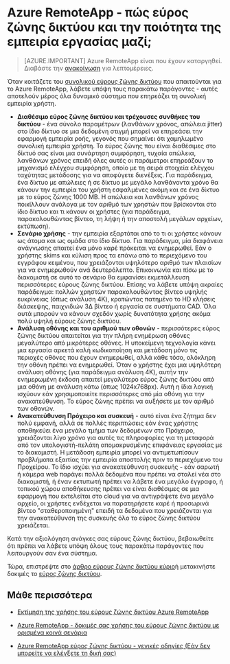 <properties 
    pageTitle="Azure RemoteApp - πώς εύρος ζώνης δικτύου και την ποιότητα της εμπειρία εργασίας μαζί; | Microsoft Azure"
    description="Μάθετε πώς το εύρος ζώνης δικτύου στο Azure RemoteApp μπορεί να επηρεάσει την του χρήστη την ποιότητα της εμπειρίας."
    services="remoteapp"
    documentationCenter="" 
    authors="lizap" 
    manager="mbaldwin" />

<tags 
    ms.service="remoteapp" 
    ms.workload="compute" 
    ms.tgt_pltfrm="na" 
    ms.devlang="na" 
    ms.topic="article" 
    ms.date="08/15/2016" 
    ms.author="elizapo" />

# <a name="azure-remoteapp---how-do-network-bandwidth-and-quality-of-experience-work-together"></a>Azure RemoteApp - πώς εύρος ζώνης δικτύου και την ποιότητα της εμπειρία εργασίας μαζί;

> [AZURE.IMPORTANT]
> Azure RemoteApp είναι που έχουν καταργηθεί. Διαβάστε την [ανακοίνωση](https://go.microsoft.com/fwlink/?linkid=821148) για λεπτομέρειες.

Όταν κοιτάζετε του [συνολικού εύρους ζώνης δικτύου](remoteapp-bandwidth.md) που απαιτούνται για το Azure RemoteApp, λάβετε υπόψη τους παρακάτω παράγοντες - αυτές αποτελούν μέρος όλα δυναμικό σύστημα που επηρεάζει τη συνολική εμπειρία χρήστη. 

- **Διαθέσιμο εύρος ζώνης δικτύου και τρέχουσες συνθήκες του δικτύου** - ένα σύνολο παραμέτρων (λανθάνων χρόνος, απώλεια jitter) στο ίδιο δίκτυο σε μια δεδομένη στιγμή μπορεί να επηρεάσει την εφαρμογή εμπειρία ροής, γεγονός που σημαίνει ότι χαμηλωμένο συνολική εμπειρία χρήστη. Το εύρος ζώνης που είναι διαθέσιμες στο δίκτυό σας είναι μια συνάρτηση συμφόρηση, τυχαία απώλεια, λανθάνων χρόνος επειδή όλες αυτές οι παράμετροι επηρεάζουν το μηχανισμό ελέγχου συμφόρηση, οποίο με τη σειρά στοιχεία ελέγχου ταχύτητας μετάδοσης για να αποφύγετε διενέξεις.  Για παράδειγμα, ένα δίκτυο με απώλειες ή σε δίκτυο με μεγάλο λανθάνοντα χρόνο θα κάνουν την εμπειρία του χρήστη εσφαλμένες ακόμη και σε ένα δίκτυο με το εύρος ζώνης 1000 MB. Η απώλεια και λανθάνων χρόνος ποικίλλουν ανάλογα με τον αριθμό των χρηστών που βρίσκονται στο ίδιο δίκτυο και τι κάνουν οι χρήστες (για παράδειγμα, παρακολουθώντας βίντεο, τη λήψη ή την αποστολή μεγάλων αρχείων, εκτύπωση).
- **Σενάριο χρήσης** - την εμπειρία εξαρτάται από το τι οι χρήστες κάνουν ως άτομα και ως ομάδα στο ίδιο δίκτυο. Για παράδειγμα, μία διαφάνεια ανάγνωσης απαιτεί ένα μόνο καρέ πρόκειται να ενημερωθεί. Εάν ο χρήστης skims και κύλιση προς τα επάνω από το περιεχόμενο του εγγράφου κειμένου, που χρειάζονται υψηλότερο αριθμό των πλαισίων για να ενημερωθούν ανά δευτερόλεπτο. Επικοινωνία και πίσω με το διακομιστή σε αυτό το σενάριο θα εμφανίσει εκμετάλλευση περισσότερες εύρους ζώνης δικτύου. Επίσης να λάβετε υπόψη ακραίες παράδειγμα: πολλών χρηστών παρακολουθώντας βίντεο υψηλής ευκρίνειας (όπως ανάλυση 4K), κρατώντας πατημένο το HD κλήσεις διάσκεψης, παιχνιδιών 3Δ βίντεο ή εργασία σε συστήματα CAD. Όλα αυτά μπορούν να κάνουν σχεδόν χωρίς δυνατότητα χρήσης ακόμα πολύ υψηλή εύρους ζώνης δικτύου.
- **Ανάλυση οθόνης και του αριθμού των οθονών** - περισσότερες εύρος ζώνης δικτύου απαιτείται για την πλήρη ενημέρωση οθόνες μεγαλύτερο από μικρότερες οθόνες. Η υποκείμενη τεχνολογία κάνει μια εργασία αρκετά καλή κωδικοποίηση και μετάδοση μόνο τις περιοχές οθόνες που έχουν ενημερωθεί, αλλά κάθε τόσο, ολόκληρη την οθόνη πρέπει να ενημερωθεί. Όταν ο χρήστης έχει μια υψηλότερη ανάλυση οθόνης (για παράδειγμα ανάλυση 4K), αυτήν την ενημερωμένη έκδοση απαιτεί μεγαλύτερο εύρος ζώνης δικτύου από μια οθόνη με ανάλυση κάτω (όπως 1024x768px). Αυτή η ίδια λογική ισχύουν εάν χρησιμοποιείτε περισσότερες από μία οθόνη για την ανακατεύθυνση. Το εύρος ζώνης πρέπει να αυξήσετε με τον αριθμό των οθονών.
- **Ανακατεύθυνση Πρόχειρο και συσκευή** - αυτό είναι ένα ζήτημα δεν πολύ εμφανή, αλλά σε πολλές περιπτώσεις εάν ένας χρήστης αποθηκεύει ένα μεγάλο τμήμα των δεδομένων στο Πρόχειρο, χρειάζονται λίγο χρόνο για αυτές τις πληροφορίες για τη μεταφορά από τον υπολογιστή-πελάτη απομακρυσμένης επιφάνειας εργασίας με το διακομιστή. Η μετάδοση εμπειρία μπορεί να αντιμετωπίσουν προβλήματα εξαιτίας την εμπειρία αποστολής πριν το περιεχόμενο του Προχείρου. Το ίδιο ισχύει για ανακατεύθυνση συσκευής - εάν σαρωτή ή κάμερα web παράγει πολλά δεδομένα που πρέπει να σταλεί νέα στο διακομιστή, ή έναν εκτυπωτή πρέπει να λάβετε ένα μεγάλο έγγραφο, ή τοπικού χώρου αποθήκευσης πρέπει να είναι διαθέσιμες σε μια εφαρμογή που εκτελείται στο cloud για να αντιγράψετε ένα μεγάλο αρχείο, οι χρήστες ενδέχεται να παρατηρήσετε καρέ ή προσωρινά βίντεο "σταθεροποιημένη" επειδή τα δεδομένα που χρειάζονται για την ανακατεύθυνση της συσκευής όλο το εύρος ζώνης δικτύου χρειάζεται. 

Κατά την αξιολόγηση ανάγκες σας εύρους ζώνης δικτύου, βεβαιωθείτε ότι πρέπει να λάβετε υπόψη όλους τους παρακάτω παράγοντες που λειτουργούν σαν ένα σύστημα.

Τώρα, επιστρέψτε στο [άρθρο εύρους ζώνης δικτύου κύριο](remoteapp-bandwidth.md)ή μετακινήστε δοκιμές το [εύρος ζώνης δικτύου](remoteapp-bandwidthtests.md).

## <a name="learn-more"></a>Μάθε περισσότερα
- [Εκτίμηση της χρήσης του εύρους ζώνης δικτύου Azure RemoteApp](remoteapp-bandwidth.md)

- [Azure RemoteApp - δοκιμές σας χρήσης του εύρους ζώνης δικτύου με ορισμένα κοινά σενάρια](remoteapp-bandwidthtests.md)

- [Azure RemoteApp εύρος ζώνης δικτύου - γενικές οδηγίες (Εάν δεν μπορείτε να ελέγξετε τη δική σας)](remoteapp-bandwidthguidelines.md)